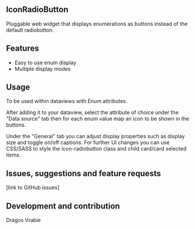 ## IconRadioButton
Pluggable web widget that displays enumerations as buttons instead of the default radiobutton.

## Features
- Easy to use enum display
- Multiple display modes

## Usage
To be used within dataviews with Enum attributes.

After adding it to your dataview, select the attribute of choice under the "Data source" tab then for each enum value map an icon to be shown in the buttons.

Under the "General" tab you can adjust display properties such as display size and toggle on/off captions.
For further UI changes you can use CSS/SASS to style the icon-radiobutton class and child card/card selected items. 

## Issues, suggestions and feature requests
[link to GitHub issues]

## Development and contribution
Dragos Vrabie
